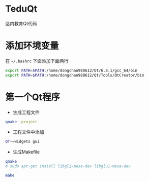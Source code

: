 # TeduQt
达内教育Qt代码

# 添加环境变量
在 `~/.bashrc` 下面添加下面两行
```sh
export PATH=$PATH:/home/dongchao980612/Qt/6.8.1/gcc_64/bin
export PATH=$PATH:/home/dongchao980612/Qt/Tools/QtCreator/bin

```

# 第一个Qt程序


- 生成工程文件
```bash
qmake -project
```
- 工程文件中添加
```bash
QT+=widgets gui
```
- 生成Makefile 
```bash
qmake
# sudo apt-get install libgl1-mesa-dev libglu1-mesa-dev

make

```

